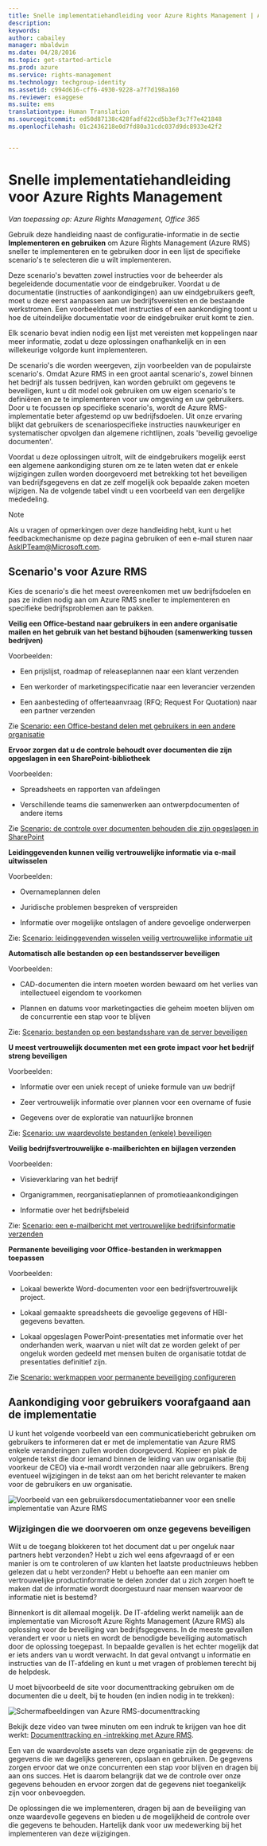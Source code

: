 ```yaml
---
title: Snelle implementatiehandleiding voor Azure Rights Management | Azure RMS
description: 
keywords: 
author: cabailey
manager: mbaldwin
ms.date: 04/28/2016
ms.topic: get-started-article
ms.prod: azure
ms.service: rights-management
ms.technology: techgroup-identity
ms.assetid: c994d616-cff6-4930-9228-a7f7d198a160
ms.reviewer: esaggese
ms.suite: ems
translationtype: Human Translation
ms.sourcegitcommit: ed50d87138c428fadfd22cd5b3ef3c7f7e421848
ms.openlocfilehash: 01c2436218e0d7fd80a31cdc037d9dc8933e42f2


---
```


# Snelle implementatiehandleiding voor Azure Rights Management

*Van toepassing op: Azure Rights Management, Office 365*

Gebruik deze handleiding naast de configuratie-informatie in de sectie **Implementeren en gebruiken** om Azure Rights Management (Azure RMS) sneller te implementeren en te gebruiken door in een lijst de specifieke scenario's te selecteren die u wilt implementeren.

Deze scenario's bevatten zowel instructies voor de beheerder als begeleidende documentatie voor de eindgebruiker. Voordat u de documentatie (instructies of aankondigingen) aan uw eindgebruikers geeft, moet u deze eerst aanpassen aan uw bedrijfsvereisten en de bestaande werkstromen. Een voorbeeldset met instructies of een aankondiging toont u hoe de uiteindelijke documentatie voor de eindgebruiker eruit komt te zien.

Elk scenario bevat indien nodig een lijst met vereisten met koppelingen naar meer informatie, zodat u deze oplossingen onafhankelijk en in een willekeurige volgorde kunt implementeren.

De scenario's die worden weergeven, zijn voorbeelden van de populairste scenario's. Omdat Azure RMS in een groot aantal scenario's, zowel binnen het bedrijf als tussen bedrijven, kan worden gebruikt om gegevens te beveiligen, kunt u dit model ook gebruiken om uw eigen scenario's te definiëren en ze te implementeren voor uw omgeving en uw gebruikers. Door u te focussen op specifieke scenario's, wordt de Azure RMS-implementatie beter afgestemd op uw bedrijfsdoelen. Uit onze ervaring blijkt dat gebruikers de scenariospecifieke instructies nauwkeuriger en systematischer opvolgen dan algemene richtlijnen, zoals 'beveilig gevoelige documenten'.

Voordat u deze oplossingen uitrolt, wilt de eindgebruikers mogelijk eerst een algemene aankondiging sturen om ze te laten weten dat er enkele wijzigingen zullen worden doorgevoerd met betrekking tot het beveiligen van bedrijfsgegevens en dat ze zelf mogelijk ook bepaalde zaken moeten wijzigen. Na de volgende tabel vindt u een voorbeeld van een dergelijke mededeling.

> [!NOTE]
> Als u vragen of opmerkingen over deze handleiding hebt, kunt u het feedbackmechanisme op deze pagina gebruiken of een e-mail sturen naar [AskIPTeam@Microsoft.com](mailto:%20askipteam@microsoft.com?subject=Rapid%20Deployment%20Guide%20feedback).

## Scenario's voor Azure RMS
Kies de scenario's die het meest overeenkomen met uw bedrijfsdoelen en pas ze indien nodig aan om Azure RMS sneller te implementeren en specifieke bedrijfsproblemen aan te pakken.



**Veilig een Office-bestand naar gebruikers in een andere organisatie mailen en het gebruik van het bestand bijhouden (samenwerking tussen bedrijven)**

Voorbeelden:

- Een prijslijst, roadmap of releaseplannen naar een klant verzenden

- Een werkorder of marketingspecificatie naar een leverancier verzenden

- Een aanbesteding of offerteaanvraag (RFQ; Request For Quotation) naar een partner verzenden

Zie [Scenario: een Office-bestand delen met gebruikers in een andere organisatie](scenario-share-office-file-externally.md)

**Ervoor zorgen dat u de controle behoudt over documenten die zijn opgeslagen in een SharePoint-bibliotheek**

Voorbeelden:

- Spreadsheets en rapporten van afdelingen

- Verschillende teams die samenwerken aan ontwerpdocumenten of andere items

Zie [Scenario: de controle over documenten behouden die zijn opgeslagen in SharePoint](scenario-sharepoint.md)

**Leidinggevenden kunnen veilig vertrouwelijke informatie via e-mail uitwisselen**

Voorbeelden:

- Overnameplannen delen

- Juridische problemen bespreken of verspreiden

- Informatie over mogelijke ontslagen of andere gevoelige onderwerpen

Zie: [Scenario: leidinggevenden wisselen veilig vertrouwelijke informatie uit](scenario-executives-email.md)

**Automatisch alle bestanden op een bestandsserver beveiligen**

Voorbeelden:

- CAD-documenten die intern moeten worden bewaard om het verlies van intellectueel eigendom te voorkomen

- Plannen en datums voor marketingacties die geheim moeten blijven om de concurrentie een stap voor te blijven

Zie: [Scenario: bestanden op een bestandsshare van de server beveiligen](scenario-fci.md)

**U meest vertrouwelijk documenten met een grote impact voor het bedrijf streng beveiligen**

Voorbeelden:

- Informatie over een uniek recept of unieke formule van uw bedrijf

- Zeer vertrouwelijk informatie over plannen voor een overname of fusie

- Gegevens over de exploratie van natuurlijke bronnen

Zie: [Scenario: uw waardevolste bestanden &#40;enkele&#41; beveiligen](scenario-secure-most-valuable-files.md)

**Veilig bedrijfsvertrouwelijke e-mailberichten en bijlagen verzenden**

Voorbeelden:

- Visieverklaring van het bedrijf

- Organigrammen, reorganisatieplannen of promotieaankondigingen

- Informatie over het bedrijfsbeleid

Zie: [Scenario: een e-mailbericht met vertrouwelijke bedrijfsinformatie verzenden](scenario-company-confidential-email.md)

**Permanente beveiliging voor Office-bestanden in werkmappen toepassen**

Voorbeelden:

- Lokaal bewerkte Word-documenten voor een bedrijfsvertrouwelijk project.

- Lokaal gemaakte spreadsheets die gevoelige gegevens of HBI-gegevens bevatten.

- Lokaal opgeslagen PowerPoint-presentaties met informatie over het onderhanden werk, waarvan u niet wilt dat ze worden gelekt of per ongeluk worden gedeeld met mensen buiten de organisatie totdat de presentaties definitief zijn.

Zie [Scenario: werkmappen voor permanente beveiliging configureren](scenario-work-folders.md)




## Aankondiging voor gebruikers voorafgaand aan de implementatie
U kunt het volgende voorbeeld van een communicatiebericht gebruiken om gebruikers te informeren dat er met de implementatie van Azure RMS enkele veranderingen zullen worden doorgevoerd. Kopieer en plak de volgende tekst die door iemand binnen de leiding van uw organisatie (bij voorkeur de CEO) via e-mail wordt verzonden naar alle gebruikers. Breng eventueel wijzigingen in de tekst aan om het bericht relevanter te maken voor de gebruikers en uw organisatie.

![Voorbeeld van een gebruikersdocumentatiebanner voor een snelle implementatie van Azure RMS](../media/AzRMS_ExampleBanner.png)

### Wijzigingen die we doorvoeren om onze gegevens beveiligen
Wilt u de toegang blokkeren tot het document dat u per ongeluk naar partners hebt verzonden? Hebt u zich wel eens afgevraagd of er een manier is om te controleren of uw klanten het laatste productnieuws hebben gelezen dat u hebt verzonden? Hebt u behoefte aan een manier om vertrouwelijke productinformatie te delen zonder dat u zich zorgen hoeft te maken dat de informatie wordt doorgestuurd naar mensen waarvoor de informatie niet is bestemd?

Binnenkort is dit allemaal mogelijk. De IT-afdeling werkt namelijk aan de implementatie van Microsoft Azure Rights Management (Azure RMS) als oplossing voor de beveiliging van bedrijfsgegevens. In de meeste gevallen verandert er voor u niets en wordt de benodigde beveiliging automatisch door de oplossing toegepast. In bepaalde gevallen is het echter mogelijk dat er iets anders van u wordt verwacht. In dat geval ontvangt u informatie en instructies van de IT-afdeling en kunt u met vragen of problemen terecht bij de helpdesk.

U moet bijvoorbeeld de site voor documenttracking gebruiken om de documenten die u deelt, bij te houden (en indien nodig in te trekken):

![Schermafbeeldingen van Azure RMS-documenttracking](../media/AzRMS_Tutorial_5_Screenshots.png)

Bekijk deze video van twee minuten om een indruk te krijgen van hoe dit werkt: [Documenttracking en -intrekking met Azure RMS](https://channel9.msdn.com/Series/Information-Protection/Azure-RMS-Document-Tracking-and-Revocation).

Een van de waardevolste assets van deze organisatie zijn de gegevens: de gegevens die we dagelijks genereren, opslaan en gebruiken. De gegevens zorgen ervoor dat we onze concurrenten een stap voor blijven en dragen bij aan ons succes. Het is daarom belangrijk dat we de controle over onze gegevens behouden en ervoor zorgen dat de gegevens niet toegankelijk zijn voor onbevoegden.

De oplossingen die we implementeren, dragen bij aan de beveiliging van onze waardevolle gegevens en bieden u de mogelijkheid de controle over die gegevens te behouden. Hartelijk dank voor uw medewerking bij het implementeren van deze wijzigingen.




<!--HONumber=Jun16_HO4-->


